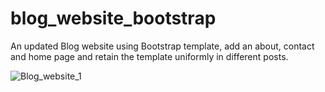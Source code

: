 # blog_website_bootstrap
An updated Blog website using Bootstrap template, add an about, contact and home page and retain the template uniformly in different posts.

![Blog_website_1](https://github.com/junaidhas/blog_website_bootstrap/assets/97498014/75804f7a-c090-43da-b40d-062ac1aa6da3)
